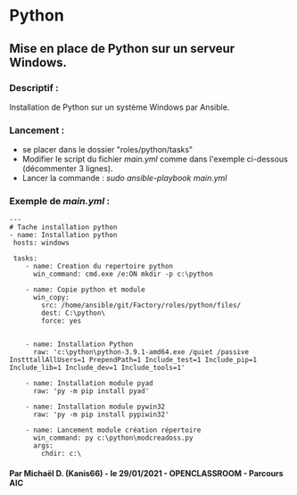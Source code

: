 # Python
## Mise en place de Python sur un serveur Windows.



### Descriptif :

Installation de Python sur un système Windows par Ansible.



### Lancement :

- se placer dans le dossier "roles/python/tasks"
- Modifier le script du fichier *main.yml* comme dans l'exemple ci-dessous (décommenter 3 lignes).
- Lancer la commande :
	*sudo ansible-playbook main.yml*



### Exemple de *main.yml* : 

```
---
# Tache installation python
- name: Installation python
 hosts: windows

 tasks:
    - name: Creation du repertoire python
      win_command: cmd.exe /e:ON mkdir -p c:\python

    - name: Copie python et module
      win_copy:
        src: /home/ansible/git/Factory/roles/python/files/
        dest: C:\python\
        force: yes


    - name: Installation Python
      raw: 'c:\python\python-3.9.1-amd64.exe /quiet /passive InstttallAllUsers=1 PrependPath=1 Include_test=1 Include_pip=1 Include_lib=1 Include_dev=1 Include_tools=1'

    - name: Installation module pyad
      raw: 'py -m pip install pyad'

    - name: Installation module pywin32
      raw: 'py -m pip install pypiwin32'

    - name: Lancement module création répertoire
      win_command: py c:\python\modcreadoss.py
      args:
        chdir: c:\

```



#### Par Michaël D. (Kanis66) - le 29/01/2021 - OPENCLASSROOM - Parcours AIC